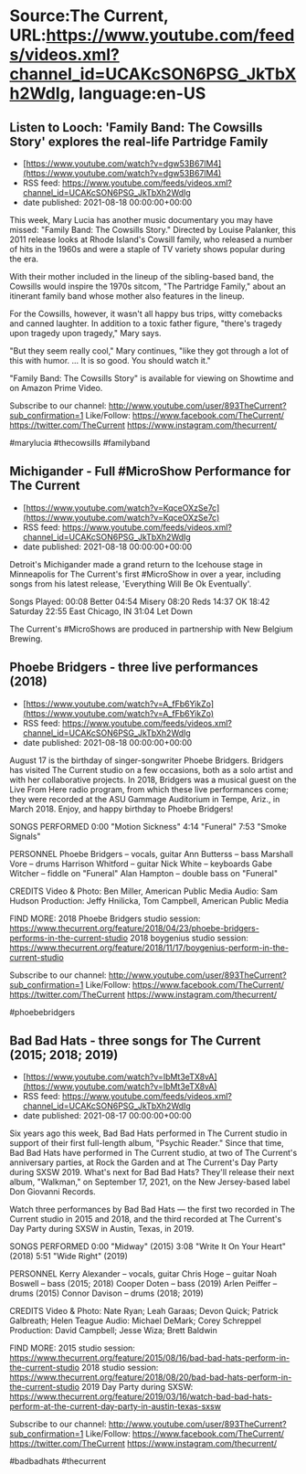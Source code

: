 # Source:The Current, URL:https://www.youtube.com/feeds/videos.xml?channel_id=UCAKcSON6PSG_JkTbXh2WdIg, language:en-US

## Listen to Looch: 'Family Band: The Cowsills Story' explores the real-life Partridge Family
 - [https://www.youtube.com/watch?v=dgw53B67lM4](https://www.youtube.com/watch?v=dgw53B67lM4)
 - RSS feed: https://www.youtube.com/feeds/videos.xml?channel_id=UCAKcSON6PSG_JkTbXh2WdIg
 - date published: 2021-08-18 00:00:00+00:00

This week, Mary Lucia has another music documentary you may have missed: "Family Band: The Cowsills Story." Directed by Louise Palanker, this 2011 release looks at Rhode Island's Cowsill family, who released a number of hits in the 1960s and were a staple of TV variety shows popular during the era.

With their mother included in the lineup of the sibling-based band, the Cowsills would inspire the 1970s sitcom, "The Partridge Family," about an itinerant family band whose mother also features in the lineup. 

For the Cowsills, however, it wasn't all happy bus trips, witty comebacks and canned laughter. In addition to a toxic father figure, "there's tragedy upon tragedy upon tragedy," Mary says. 

"But they seem really cool," Mary continues, "like they got through a lot of this with humor. ... It is so good. You should watch it."

"Family Band: The Cowsills Story" is available for viewing on Showtime and on Amazon Prime Video.

Subscribe to our channel:
http://www.youtube.com/user/893TheCurrent?sub_confirmation=1
Like/Follow:
https://www.facebook.com/TheCurrent/
https://twitter.com/TheCurrent
https://www.instagram.com/thecurrent/

#marylucia #thecowsills #familyband

## Michigander - Full #MicroShow Performance for The Current
 - [https://www.youtube.com/watch?v=KqceOXzSe7c](https://www.youtube.com/watch?v=KqceOXzSe7c)
 - RSS feed: https://www.youtube.com/feeds/videos.xml?channel_id=UCAKcSON6PSG_JkTbXh2WdIg
 - date published: 2021-08-18 00:00:00+00:00

Detroit's Michigander made a grand return to the Icehouse stage in Minneapolis for The Current's first #MicroShow in over a year, including songs from his latest release, 'Everything Will Be Ok Eventually'.

Songs Played:
00:08 Better
04:54 Misery
08:20 Reds
14:37 OK
18:42 Saturday
22:55 East Chicago, IN
31:04 Let Down

The Current's #MicroShows are produced in partnership with New Belgium Brewing.

## Phoebe Bridgers - three live performances (2018)
 - [https://www.youtube.com/watch?v=A_fFb6YikZo](https://www.youtube.com/watch?v=A_fFb6YikZo)
 - RSS feed: https://www.youtube.com/feeds/videos.xml?channel_id=UCAKcSON6PSG_JkTbXh2WdIg
 - date published: 2021-08-18 00:00:00+00:00

August 17 is the birthday of singer-songwriter Phoebe Bridgers. Bridgers has visited The Current studio on a few occasions, both as a solo artist and with her collaborative projects. In 2018, Bridgers was a musical guest on the Live From Here radio program, from which these live performances come; they were recorded at the ASU Gammage Auditorium in Tempe, Ariz., in March 2018. Enjoy, and happy birthday to Phoebe Bridgers!

SONGS PERFORMED
0:00 "Motion Sickness"
4:14 "Funeral" 
7:53 "Smoke Signals"

PERSONNEL
Phoebe Bridgers – vocals, guitar
Ann Butterss – bass
Marshall Vore – drums
Harrison Whitford – guitar
Nick White – keyboards
Gabe Witcher – fiddle on "Funeral"
Alan Hampton – double bass on "Funeral"

CREDITS
Video & Photo: Ben Miller, American Public Media
Audio: Sam Hudson
Production: Jeffy Hnilicka, Tom Campbell, American Public Media

FIND MORE:
2018 Phoebe Bridgers studio session: https://www.thecurrent.org/feature/2018/04/23/phoebe-bridgers-performs-in-the-current-studio
2018 boygenius studio session: https://www.thecurrent.org/feature/2018/11/17/boygenius-perform-in-the-current-studio

Subscribe to our channel:
http://www.youtube.com/user/893TheCurrent?sub_confirmation=1
Like/Follow:
https://www.facebook.com/TheCurrent/
https://twitter.com/TheCurrent
https://www.instagram.com/thecurrent/


#phoebebridgers

## Bad Bad Hats - three songs for The Current (2015; 2018; 2019)
 - [https://www.youtube.com/watch?v=IbMt3eTX8vA](https://www.youtube.com/watch?v=IbMt3eTX8vA)
 - RSS feed: https://www.youtube.com/feeds/videos.xml?channel_id=UCAKcSON6PSG_JkTbXh2WdIg
 - date published: 2021-08-17 00:00:00+00:00

Six years ago this week, Bad Bad Hats performed in The Current studio in support of their first full-length album, "Psychic Reader." Since that time, Bad Bad Hats have performed in The Current studio, at two of The Current's anniversary parties, at Rock the Garden and at The Current's Day Party during SXSW 2019. What's next for Bad Bad Hats? They'll release their next album, "Walkman," on September 17, 2021, on the New Jersey-based label Don Giovanni Records.

Watch three performances by Bad Bad Hats — the first two recorded in The Current studio in 2015 and 2018, and the third recorded at The Current's Day Party during SXSW in Austin, Texas, in 2019.

SONGS PERFORMED
0:00 "Midway" (2015)
3:08 "Write It On Your Heart" (2018)
5:51 "Wide Right" (2019)

PERSONNEL
Kerry Alexander – vocals, guitar
Chris Hoge – guitar
Noah Boswell – bass (2015; 2018)
Cooper Doten – bass (2019)
Arlen Peiffer – drums (2015)
Connor Davison – drums (2018; 2019)

CREDITS
Video & Photo: Nate Ryan; Leah Garaas; Devon Quick; Patrick Galbreath; Helen Teague
Audio: Michael DeMark; Corey Schreppel
Production: David Campbell; Jesse Wiza; Brett Baldwin

FIND MORE:
2015 studio session: https://www.thecurrent.org/feature/2015/08/16/bad-bad-hats-perform-in-the-current-studio
2018 studio session: https://www.thecurrent.org/feature/2018/08/20/bad-bad-hats-perform-in-the-current-studio
2019 Day Party during SXSW:
https://www.thecurrent.org/feature/2019/03/16/watch-bad-bad-hats-perform-at-the-current-day-party-in-austin-texas-sxsw

Subscribe to our channel:
http://www.youtube.com/user/893TheCurrent?sub_confirmation=1
Like/Follow:
https://www.facebook.com/TheCurrent/
https://twitter.com/TheCurrent
https://www.instagram.com/thecurrent/

#badbadhats #thecurrent


